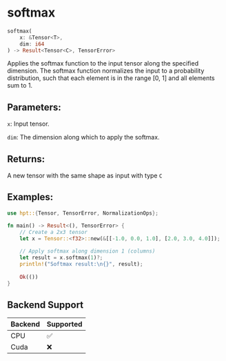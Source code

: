 # softmax
```rust
softmax(
    x: &Tensor<T>,
    dim: i64
) -> Result<Tensor<C>, TensorError>
```
Applies the softmax function to the input tensor along the specified dimension. The softmax function normalizes the input to a probability distribution, such that each element is in the range [0, 1] and all elements sum to 1.

## Parameters:
`x`: Input tensor.

`dim`: The dimension along which to apply the softmax.

## Returns:
A new tensor with the same shape as input with type `C`

## Examples:
```rust
use hpt::{Tensor, TensorError, NormalizationOps};

fn main() -> Result<(), TensorError> {
    // Create a 2x3 tensor
    let x = Tensor::<f32>::new(&[[-1.0, 0.0, 1.0], [2.0, 3.0, 4.0]]);
    
    // Apply softmax along dimension 1 (columns)
    let result = x.softmax(1)?;
    println!("Softmax result:\n{}", result);
    
    Ok(())
}
```

## Backend Support
| Backend | Supported |
|---------|-----------|
| CPU     | ✅         |
| Cuda    | ❌        |